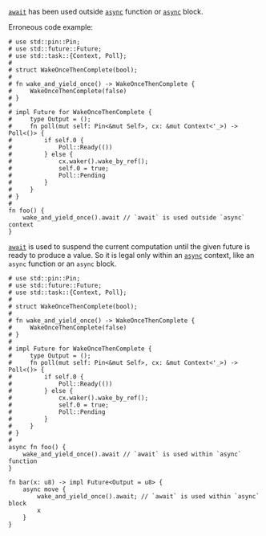 [`await`] has been used outside [`async`] function or [`async`] block.

Erroneous code example:

```edition2018,compile_fail,E0728
# use std::pin::Pin;
# use std::future::Future;
# use std::task::{Context, Poll};
#
# struct WakeOnceThenComplete(bool);
#
# fn wake_and_yield_once() -> WakeOnceThenComplete {
#     WakeOnceThenComplete(false)
# }
#
# impl Future for WakeOnceThenComplete {
#     type Output = ();
#     fn poll(mut self: Pin<&mut Self>, cx: &mut Context<'_>) -> Poll<()> {
#         if self.0 {
#             Poll::Ready(())
#         } else {
#             cx.waker().wake_by_ref();
#             self.0 = true;
#             Poll::Pending
#         }
#     }
# }
#
fn foo() {
    wake_and_yield_once().await // `await` is used outside `async` context
}
```

[`await`] is used to suspend the current computation until the given
future is ready to produce a value. So it is legal only within
an [`async`] context, like an `async` function or an `async` block.

```edition2018
# use std::pin::Pin;
# use std::future::Future;
# use std::task::{Context, Poll};
#
# struct WakeOnceThenComplete(bool);
#
# fn wake_and_yield_once() -> WakeOnceThenComplete {
#     WakeOnceThenComplete(false)
# }
#
# impl Future for WakeOnceThenComplete {
#     type Output = ();
#     fn poll(mut self: Pin<&mut Self>, cx: &mut Context<'_>) -> Poll<()> {
#         if self.0 {
#             Poll::Ready(())
#         } else {
#             cx.waker().wake_by_ref();
#             self.0 = true;
#             Poll::Pending
#         }
#     }
# }
#
async fn foo() {
    wake_and_yield_once().await // `await` is used within `async` function
}

fn bar(x: u8) -> impl Future<Output = u8> {
    async move {
        wake_and_yield_once().await; // `await` is used within `async` block
        x
    }
}
```

[`async`]: https://doc.dustlang.com/std/keyword.async.html
[`await`]: https://doc.dustlang.com/std/keyword.await.html

